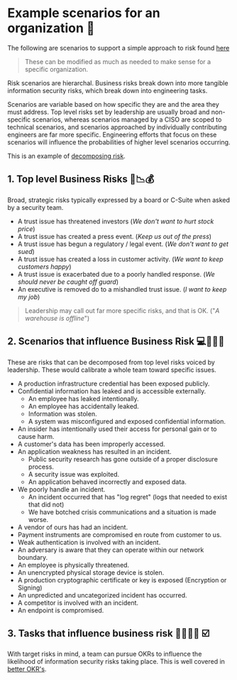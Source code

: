 # Example scenarios for an organization 🤷
The following are scenarios to support a simple approach to risk found [here](README.md)

> These can be modified as much as needed to make sense for a specific organization.

Risk scenarios are hierarchal. Business risks break down into more tangible information security risks, which break down into engineering tasks.

Scenarios are variable based on how specific they are and the area they must address. Top level risks set by leadership are usually broad and non-specific scenarios, whereas scenarios managed by a CISO are scoped to technical scenarios, and scenarios approached by individually contributing engineers are far more specific. Engineering efforts that focus on these scenarios will influence the probabilities of higher level scenarios occurring.

This is an example of [decomposing risk](https://medium.com/starting-up-security/decomposing-security-risk-into-scenarios-7ecf0979be01).

## 1. Top level Business Risks 💼📉💰
Broad, strategic risks typically expressed by a board or C-Suite when asked by a security team.

- A trust issue has threatened investors (_We don't want to hurt stock price_)
- A trust issue has created a press event. (_Keep us out of the press_)
- A trust issue has begun a regulatory / legal event. (_We don't want to get sued_)
- A trust issue has created a loss in customer activity. (_We want to keep customers happy_)
- A trust issue is exacerbated due to a poorly handled response. (_We should never be caught off guard_)
- An executive is removed do to a mishandled trust issue. (_I want to keep my job_)

> Leadership may call out far more specific risks, and that is OK. ("_A warehouse is offline_")

## 2. Scenarios that influence Business Risk 💻💽🔥🚒
These are risks that can be decomposed from top level risks voiced by leadership. These would calibrate a whole team toward specific issues.

- A production infrastructure credential has been exposed publicly.
- Confidential information has leaked and is accessible externally.
  - An employee has leaked intentionally.
  - An employee has accidentally leaked.
  - Information was stolen.
  - A system was misconfigured and exposed confidential information.
- An insider has intentionally used their access for personal gain or to cause harm.
- A customer's data has been improperly accessed.
- An application weakness has resulted in an incident.
  - Public security research has gone outside of a proper disclosure process.
  - A security issue was exploited.
  - An application behaved incorrectly and exposed data.
- We poorly handle an incident.
  - An incident occurred that has "log regret" (logs that needed to exist that did not)
  - We have botched crisis communications and a situation is made worse.
- A vendor of ours has had an incident.
- Payment instruments are compromised en route from customer to us.
- Weak authentication is involved with an incident.
- An adversary is aware that they can operate within our network boundary.
- An employee is physically threatened.
- An unencrypted physical storage device is stolen.
- A production cryptographic certificate or key is exposed (Encryption or Signing)
- An unpredicted and uncategorized incident has occurred.
- A competitor is involved with an incident.
- An endpoint is compromised.

## 3. Tasks that influence business risk 👨‍💻👩‍💻 ☑️
With target risks in mind, a team can pursue OKRs to influence the likelihood of information security risks taking place. This is well covered in [better OKR's](https://medium.com/@magoo/how-to-measure-risk-with-a-better-okr-c259bccf359e).
